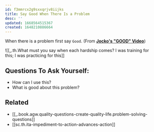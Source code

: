 ```yaml
---
id: f3mmrcx2g9sxxqrjv8iijks
title: Say Good When There Is a Problem
desc: ''
updated: 1668564515367
created: 1648210886664
---
```


When there is a problem first say `Good`. (From **[Jocko's "GOOD" Video](https://www.youtube.com/watch?v=IdTMDpizis8)**)

![[_.th.What must you say when each hardship comes? I was training for this; I was practicing for this]]

## Questions To Ask Yourself:
* How can I use this?
* What is good about this problem?


## Related
* [[_.book.agw.quality-questions-create-quality-life.problem-solving-questions]]
* [[sc.th.ita-impediment-to-action-advances-action]]

